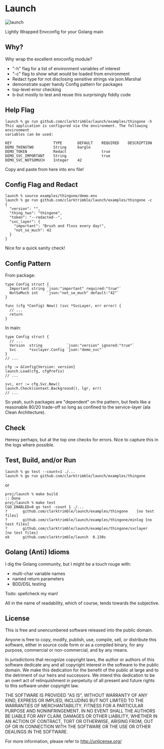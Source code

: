 
# Launch

![launch](https://github.com/clarktrimble/launch/assets/5055161/e22d6779-3ef2-459a-a3d6-f22eaebd5eee)

Lightly Wrapped Envconfig for your Golang main

## Why?

Why wrap the excellent envconfig module?

 - "-h" flag for a list of environment variables of interest
 - "-c" flag to show what would be loaded from environment
 - Redact type for not disclosing sensitive strings via json.Marshal
 - demonstrate super handy Config pattern for packages
 - top-level error checking
 - b-but mostly to test and reuse this surprisingly fiddly code

## Help Flag

    launch % go run github.com/clarktrimble/launch/examples/thingone -h
    This application is configured via the environment. The following environment
    variables can be used:

    KEY                   TYPE       DEFAULT    REQUIRED    DESCRIPTION
    DEMO_THINGTWO         String     bargle
    DEMO_TOKEN            Redact                true
    DEMO_SVC_IMPORTANT    String                true
    DEMO_SVC_NOTSOMUCH    Integer    42

Copy and paste from here into env file!

## Config Flag and Redact

    launch % source examples/thingone/demo.env
    launch % go run github.com/clarktrimble/launch/examples/thingone -c
    {
      "version": "",
      "thing_two": "thingone",
      "token": "--redacted--",
      "svc_layer": {
        "important": "Brush and floss every day!",
        "not_so_much": 42
      }
    }

Nice for a quick sanity check!

## Config Pattern

From package:

    type Config struct {
      Important string `json:"important" required:"true"`
      NotSoMuch int    `json:"not_so_much" default:"42"`
    }

    func (cfg *Config) New() (svc *SvcLayer, err error) {
      // ...
      return
    }

In main:

    type Config struct {
      // ...
      Version  string           `json:"version" ignored:"true"`
      Svc      *svclayer.Config `json:"demo_svc"`
    }
    // ...

    cfg := &Config{Version: version}
    launch.Load(cfg, cfgPrefix)
    // ...

    svc, err := cfg.Svc.New()
    launch.Check(context.Background(), lgr, err)
    // ...

So yeah, such packages are "dependent" on the pattern, but feels like a reasonable 80/20 trade-off
so long as confined to the service-layer (ala Clean Architecture).

## Check

Heresy perhaps, but at the top one checks for errors.  Nice to capture this in the logs where possible.

## Test, Build, and/or Run

    launch % go test --count=1 ./...
    launch % go run github.com/clarktrimble/launch/examples/thingone

or

    proj/launch % make build
    :: Done
    proj/launch % make test
    CGO_ENABLED=0 go test -count 1 ./...
    ?   	github.com/clarktrimble/launch/examples/thingone	[no test files]
    ?   	github.com/clarktrimble/launch/examples/thingone/minlog	[no test files]
    ?   	github.com/clarktrimble/launch/examples/thingone/svclayer	[no test files]
    ok  	github.com/clarktrimble/launch	0.130s

## Golang (Anti) Idioms

I dig the Golang community, but I might be a touch rouge with:

  - multi-char variable names
  - named return parameters
  - BDD/DSL testing

Todo: spellcheck my man!

All in the name of readability, which of course, tends towards the subjective.

## License

This is free and unencumbered software released into the public domain.

Anyone is free to copy, modify, publish, use, compile, sell, or
distribute this software, either in source code form or as a compiled
binary, for any purpose, commercial or non-commercial, and by any
means.

In jurisdictions that recognize copyright laws, the author or authors
of this software dedicate any and all copyright interest in the
software to the public domain. We make this dedication for the benefit
of the public at large and to the detriment of our heirs and
successors. We intend this dedication to be an overt act of
relinquishment in perpetuity of all present and future rights to this
software under copyright law.

THE SOFTWARE IS PROVIDED "AS IS", WITHOUT WARRANTY OF ANY KIND,
EXPRESS OR IMPLIED, INCLUDING BUT NOT LIMITED TO THE WARRANTIES OF
MERCHANTABILITY, FITNESS FOR A PARTICULAR PURPOSE AND NONINFRINGEMENT.
IN NO EVENT SHALL THE AUTHORS BE LIABLE FOR ANY CLAIM, DAMAGES OR
OTHER LIABILITY, WHETHER IN AN ACTION OF CONTRACT, TORT OR OTHERWISE,
ARISING FROM, OUT OF OR IN CONNECTION WITH THE SOFTWARE OR THE USE OR
OTHER DEALINGS IN THE SOFTWARE.

For more information, please refer to <http://unlicense.org/>

